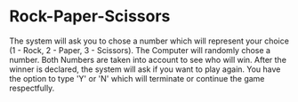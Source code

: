 # Rock-Paper-Scissors

The system will ask you to chose a number which will represent your choice (1 - Rock, 2 - Paper, 3 - Scissors). The Computer will randomly chose a number. Both Numbers are taken into account to see who will win. After the winner is declared, the system will ask if you want to play again. You have the option to type 'Y' or 'N' which will terminate or continue the game respectfully. 
